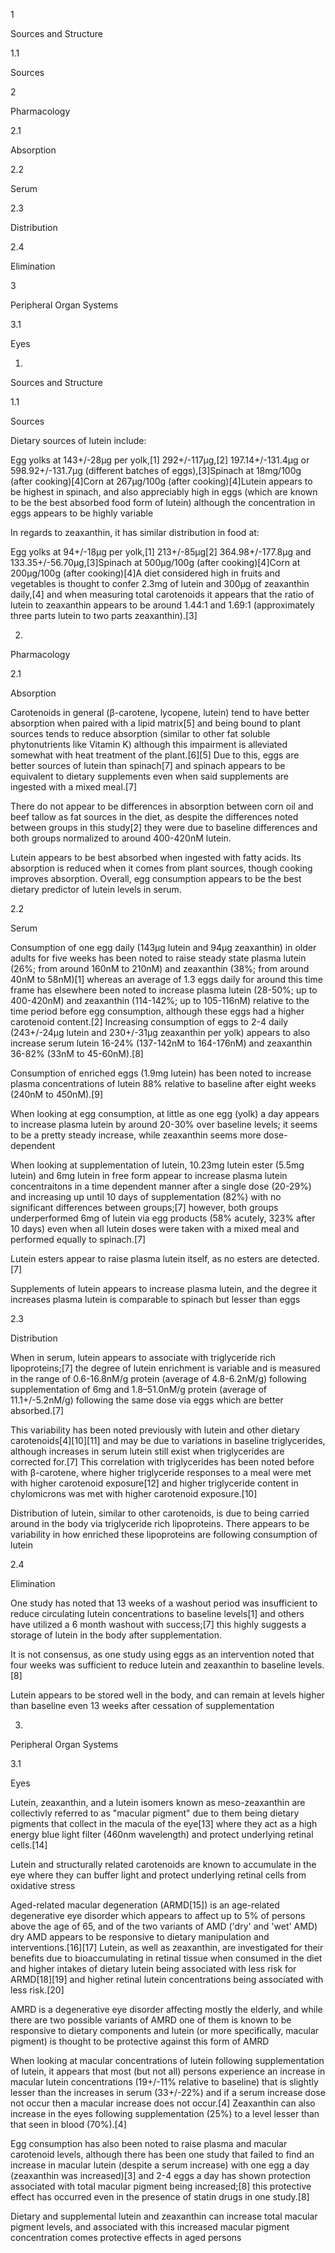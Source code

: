 1

Sources and Structure

1.1

Sources

2

Pharmacology

2.1

Absorption

2.2

Serum

2.3

Distribution

2.4

Elimination

3

Peripheral Organ Systems

3.1

Eyes

1.

Sources and Structure

1.1

Sources

Dietary sources of lutein include:

Egg yolks at 143+/-28μg per yolk,[1] 292+/-117μg,[2] 197.14+/-131.4μg or 598.92+/-131.7μg (different batches of eggs),[3]Spinach at 18mg/100g (after cooking)[4]Corn at 267μg/100g (after cooking)[4]Lutein appears to be highest in spinach, and also appreciably high in eggs (which are known to be the best absorbed food form of lutein) although the concentration in eggs appears to be highly variable

In regards to zeaxanthin, it has similar distribution in food at:

Egg yolks at 94+/-18μg per yolk,[1] 213+/-85μg[2] 364.98+/-177.8μg and 133.35+/-56.70μg,[3]Spinach at 500μg/100g (after cooking)[4]Corn at 200μg/100g (after cooking)[4]A diet considered high in fruits and vegetables is thought to confer 2.3mg of lutein and 300μg of zeaxanthin daily,[4] and when measuring total carotenoids it appears that the ratio of lutein to zeaxanthin appears to be around 1.44:1 and 1.69:1 (approximately three parts lutein to two parts zeaxanthin).[3]

2.

Pharmacology

2.1

Absorption

Carotenoids in general (β-carotene, lycopene, lutein) tend to have better absorption when paired with a lipid matrix[5] and being bound to plant sources tends to reduce absorption (similar to other fat soluble phytonutrients like Vitamin K) although this impairment is alleviated somewhat with heat treatment of the plant.[6][5] Due to this, eggs are better sources of lutein than spinach[7] and spinach appears to be equivalent to dietary supplements even when said supplements are ingested with a mixed meal.[7]

There do not appear to be differences in absorption between corn oil and beef tallow as fat sources in the diet, as despite the differences noted between groups in this study[2] they were due to baseline differences and both groups normalized to around 400-420nM lutein.

Lutein appears to be best absorbed when ingested with fatty acids. Its absorption is reduced when it comes from plant sources, though cooking improves absorption. Overall, egg consumption appears to be the best dietary predictor of lutein levels in serum.

2.2

Serum

Consumption of one egg daily (143μg lutein and 94μg zeaxanthin) in older adults for five weeks has been noted to raise steady state plasma lutein (26%; from around 160nM to 210nM) and zeaxanthin (38%; from around 40nM to 58nM)[1] whereas an average of 1.3 eggs daily for around this time frame has elsewhere been noted to increase plasma lutein (28-50%; up to 400-420nM) and zeaxanthin (114-142%; up to 105-116nM) relative to the time period before egg consumption, although these eggs had a higher carotenoid content.[2] Increasing consumption of eggs to 2-4 daily (243+/-24μg lutein and 230+/-31μg zeaxanthin per yolk) appears to also increase serum lutein 16-24% (137-142nM to 164-176nM) and zeaxanthin 36-82% (33nM to 45-60nM).[8]

Consumption of enriched eggs (1.9mg lutein) has been noted to increase plasma concentrations of lutein 88% relative to baseline after eight weeks (240nM to 450nM).[9]

When looking at egg consumption, at little as one egg (yolk) a day appears to increase plasma lutein by around 20-30% over baseline levels; it seems to be a pretty steady increase, while zeaxanthin seems more dose-dependent

When looking at supplementation of lutein, 10.23mg lutein ester (5.5mg lutein) and 6mg lutein in free form appear to increase plasma lutein concentraitons in a time dependent manner after a single dose (20-29%) and increasing up until 10 days of supplementation (82%) with no significant differences between groups;[7] however, both groups underperformed 6mg of lutein via egg products (58% acutely, 323% after 10 days) even when all lutein doses were taken with a mixed meal and performed equally to spinach.[7] 

Lutein esters appear to raise plasma lutein itself, as no esters are detected.[7]

Supplements of lutein appears to increase plasma lutein, and the degree it increases plasma lutein is comparable to spinach but lesser than eggs

2.3

Distribution

When in serum, lutein appears to associate with triglyceride rich lipoproteins;[7] the degree of lutein enrichment is variable and is measured in the range of 0.6-16.8nM/g protein (average of 4.8-6.2nM/g) following supplementation of 6mg and 1.8–51.0nM/g protein (average of 11.1+/-5.2nM/g) following the same dose via eggs which are better absorbed.[7]

This variability has been noted previously with lutein and other dietary carotenoids[4][10][11] and may be due to variations in baseline triglycerides, although increases in serum lutein still exist when triglycerides are corrected for.[7] This correlation with triglycerides has been noted before with β-carotene, where higher triglyceride responses to a meal were met with higher carotenoid exposure[12] and higher triglyceride content in chylomicrons was met with higher carotenoid exposure.[10]

Distribution of lutein, similar to other carotenoids, is due to being carried around in the body via triglyceride rich lipoproteins. There appears to be variability in how enriched these lipoproteins are following consumption of lutein

2.4

Elimination

One study has noted that 13 weeks of a washout period was insufficient to reduce circulating lutein concentrations to baseline levels[1] and others have utilized a 6 month washout with success;[7] this highly suggests a storage of lutein in the body after supplementation.

It is not consensus, as one study using eggs as an intervention noted that four weeks was sufficient to reduce lutein and zeaxanthin to baseline levels.[8]

Lutein appears to be stored well in the body, and can remain at levels higher than baseline even 13 weeks after cessation of supplementation

3.

Peripheral Organ Systems

3.1

Eyes

Lutein, zeaxanthin, and a lutein isomers known as meso-zeaxanthin are collectivly referred to as "macular pigment" due to them being dietary pigments that collect in the macula of the eye[13] where they act as a high energy blue light filter (460nm wavelength) and protect underlying retinal cells.[14]

Lutein and structurally related carotenoids are known to accumulate in the eye where they can buffer light and protect underlying retinal cells from oxidative stress

Aged-related macular degeneration (ARMD[15]) is an age-related degenerative eye disorder which appears to affect up to 5% of persons above the age of 65, and of the two variants of AMD ('dry' and 'wet' AMD) dry AMD appears to be responsive to dietary manipulation and interventions.[16][17] Lutein, as well as zeaxanthin, are investigated for their benefits due to bioaccumulating in retinal tissue when consumed in the diet and higher intakes of dietary lutein being associated with less risk for ARMD[18][19] and higher retinal lutein concentrations being associated with less risk.[20]

AMRD is a degenerative eye disorder affecting mostly the elderly, and while there are two possible variants of AMRD one of them is known to be responsive to dietary components and lutein (or more specifically, macular pigment) is thought to be protective against this form of AMRD

When looking at macular concentrations of lutein following supplementation of lutein, it appears that most (but not all) persons experience an increase in macular lutein concentrations (19+/-11% relative to baseline) that is slightly lesser than the increases in serum (33+/-22%) and if a serum increase dose not occur then a macular increase does not occur.[4] Zeaxanthin can also increase in the eyes following supplementation (25%) to a level lesser than that seen in blood (70%).[4]

Egg consumption has also been noted to raise plasma and macular carotenoid levels, although there has been one study that failed to find an increase in macular lutein (despite a serum increase) with one egg a day (zeaxanthin was increased)[3] and 2-4 eggs a day has shown protection associated with total macular pigment being increased;[8] this protective effect has occurred even in the presence of statin drugs in one study.[8]

Dietary and supplemental lutein and zeaxanthin can increase total macular pigment levels, and associated with this increased macular pigment concentration comes protective effects in aged persons

